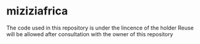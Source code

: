 # miziziafrica
The code used in this repository is under the lincence of the holder
Reuse will be allowed after consultation with the owner of this repository